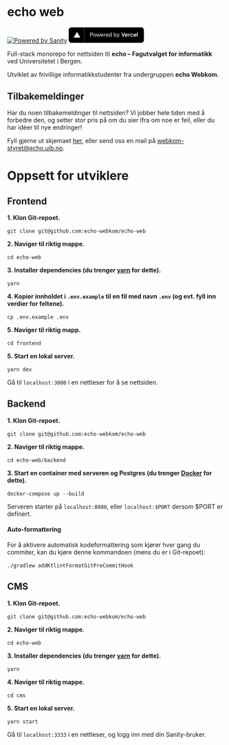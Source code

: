 # echo web

<a href="https://sanity.io" target="_blank" rel="noopener"><img src="https://cdn.sanity.io/images/3do82whm/next/51af00784c5addcf63ae7f0c416756acca7e63ac-353x71.svg?dl=sanity-logo.svg" width="180" alt="Powered by Sanity" /></a>
<a href="https://vercel.com/?utm_source=echo-webkom&utm_campaign=oss" target="_blank" rel="noopener">
<img src="frontend/public/powered-by-vercel.svg" width="175" alt="Powered by Vercel" />
</a>

Full-stack monorepo for nettsiden til **echo – Fagutvalget for informatikk** ved Universitetet i Bergen.

Utviklet av frivillige informatikkstudenter fra undergruppen **echo Webkom**.

## Tilbakemeldinger

Har du noen tilbakemeldinger til nettsiden?
Vi jobber hele tiden med å forbedre den,
og setter stor pris på om du sier ifra om noe er feil,
eller du har idéer til nye endringer!

Fyll gjerne ut skjemaet [her](https://forms.gle/r9LNMFjanUNP7Gph9),
eller send oss en mail på [webkom-styret@echo.uib.no](mailto:webkom-styret@echo.uib.no).

# Oppsett for utviklere

## Frontend

**1. Klon Git-repoet.**

    git clone git@github.com:echo-webkom/echo-web

**2. Naviger til riktig mappe.**

    cd echo-web

**3. Installer dependencies (du trenger [yarn](https://classic.yarnpkg.com/en/docs/install) for dette).**

    yarn

**4. Kopier innholdet i `.env.example` til en fil med navn `.env` (og evt. fyll inn verdier for feltene).**

    cp .env.example .env

**5. Naviger til riktig mapp.**

    cd frontend

**5. Start en lokal server.**

    yarn dev

Gå til `localhost:3000` i en nettleser for å se nettsiden.

## Backend

**1. Klon Git-repoet.**

    git clone git@github.com:echo-webkom/echo-web

**2. Naviger til riktig mappe.**

    cd echo-web/backend

**3. Start en container med serveren og Postgres (du trenger [Docker](https://docs.docker.com/compose/install) for dette).**

    docker-compose up --build

Serveren starter på `localhost:8080`, eller `localhost:$PORT` dersom $PORT er definert.

#### Auto-formattering

For å aktivere automatisk kodeformattering som kjører hver gang
du commiter, kan du kjøre denne kommandoen (mens du er i Git-repoet):

    ./gradlew addKtlintFormatGitPreCommitHook

## CMS

**1. Klon Git-repoet.**

    git clone git@github.com:echo-webkom/echo-web

**2. Naviger til riktig mappe.**

    cd echo-web

**3. Installer dependencies (du trenger [yarn](https://classic.yarnpkg.com/en/docs/install) for dette).**

    yarn

**4. Naviger til riktig mappe.**

    cd cms

**5. Start en lokal server.**

    yarn start

Gå til `localhost:3333` i en nettleser, og logg inn med din Sanity-bruker.
